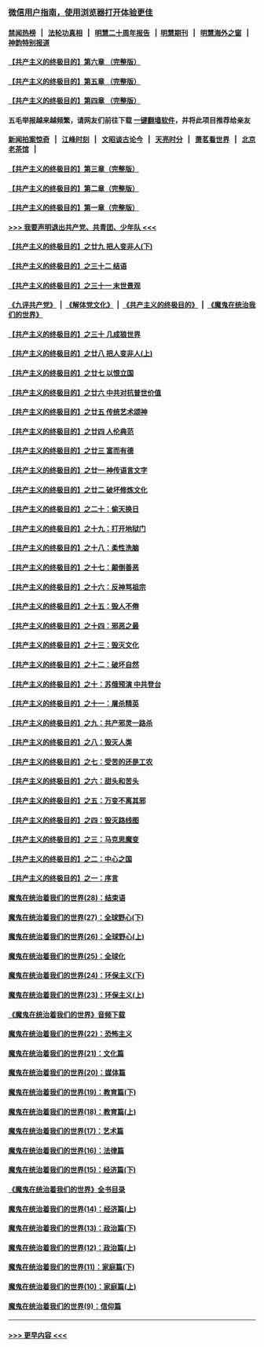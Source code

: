 ### [微信用户指南，使用浏览器打开体验更佳](https://github.com/gfw-breaker/banned-news1/blob/master/indexes/wechat-guide.md?t=0)
#### [禁闻热榜](热点新闻.md?t=0)  &nbsp;&nbsp;|&nbsp;&nbsp; [法轮功真相](https://github.com/gfw-breaker/truth/blob/master/README.md?t=0) &nbsp;&nbsp;|&nbsp;&nbsp; [明慧二十周年报告](https://github.com/gfw-breaker/mh-reports/blob/master/README.md?t=0) &nbsp;&nbsp;|&nbsp;&nbsp;[明慧期刊](https://github.com/gfw-breaker/mh-qikan) &nbsp;&nbsp;|&nbsp;&nbsp; [明慧海外之窗](https://github.com/gfw-breaker/mh-news/blob/master/README.md?t=0) &nbsp;&nbsp;|&nbsp;&nbsp; [神韵特别报道](https://github.com/gfw-breaker/mh-news/blob/master/shenyun.md?t=0)
#### [【共产主义的终极目的】第六章 （完整版）](../pages/nsc422/n11428913.md?t=02171644) 
#### [【共产主义的终极目的】第五章 （完整版）](../pages/nsc422/n11428912.md?t=02171644) 
#### [【共产主义的终极目的】第四章 （完整版）](../pages/nsc422/n11428907.md?t=02171644) 
#### 五毛举报越来越频繁，请网友们前往下载 [一键翻墙软件](https://github.com/gfw-breaker/ssr-accounts)，并将此项目推荐给亲友
#### [新闻拍案惊奇](https://github.com/gfw-breaker/banned-news1/blob/master/pages/link4.md) &nbsp;&nbsp;|&nbsp;&nbsp; [江峰时刻](https://github.com/gfw-breaker/banned-news1/blob/master/pages/link4.md) &nbsp;&nbsp;|&nbsp;&nbsp; [文昭谈古论今](https://github.com/gfw-breaker/banned-news1/blob/master/pages/link4.md) &nbsp;&nbsp;|&nbsp;&nbsp; [天亮时分](https://github.com/gfw-breaker/banned-news1/blob/master/pages/link4.md) &nbsp;&nbsp;|&nbsp;&nbsp; [萧茗看世界](https://github.com/gfw-breaker/banned-news1/blob/master/pages/link4.md) &nbsp;&nbsp;|&nbsp;&nbsp; [北京老茶馆](https://github.com/gfw-breaker/banned-news1/blob/master/pages/link4.md) &nbsp;&nbsp;|&nbsp;&nbsp; 
#### [【共产主义的终极目的】第三章（完整版）](../pages/nsc422/n11428848.md?t=02171644) 
#### [【共产主义的终极目的】第二章（完整版）](../pages/nsc422/n11428831.md?t=02171644) 
#### [【共产主义的终极目的】第一章（完整版）](../pages/nsc422/n11417651.md?t=02171644) 
#### [>>> 我要声明退出共产党、共青团、少年队 <<<](https://github.com/begood0513/goodnews/blob/master/quit/letter.md) 
#### [【共产主义的终极目的】之廿九 把人变非人(下)](../pages/nsc422/n11344140.md?t=02171644) 
#### [【共产主义的终极目的】之三十二 结语](../pages/nsc422/n11360535.md?t=02171644) 
#### [【共产主义的终极目的】之三十一 末世景观](../pages/nsc422/n11351129.md?t=02171644) 
#### [《九评共产党》](https://github.com/begood0513/9ping.md/blob/master/README.md) &nbsp;|&nbsp; [《解体党文化》](../../../../jtdwh.md/blob/master/README.md)  &nbsp;|&nbsp; [《共产主义的终极目的》](../../../../gczydzjmd.md/blob/master/README.md) &nbsp;|&nbsp; [《魔鬼在统治我们的世界》](../../../../mgztzwmdsj.md/blob/master/README.md) 
#### [【共产主义的终极目的】之三十 几成狼世界](../pages/nsc422/n11348280.md?t=02171644) 
#### [【共产主义的终极目的】之廿八 把人变非人(上)](../pages/nsc422/n11340492.md?t=02171644) 
#### [【共产主义的终极目的】之廿七 以恨立国](../pages/nsc422/n11336944.md?t=02171644) 
#### [【共产主义的终极目的】之廿六 中共对抗普世价值](../pages/nsc422/n11324785.md?t=02171644) 
#### [【共产主义的终极目的】之廿五 传统艺术颂神](../pages/nsc422/n11296396.md?t=02171644) 
#### [【共产主义的终极目的】之廿四 人伦典范](../pages/nsc422/n11296397.md?t=02171644) 
#### [【共产主义的终极目的】之廿三 富而有德](../pages/nsc422/n11283598.md?t=02171644) 
#### [【共产主义的终极目的】之廿一 神传语言文字](../pages/nsc422/n11263265.md?t=02171644) 
#### [【共产主义的终极目的】之廿二 破坏修炼文化](../pages/nsc422/n11245728.md?t=02171644) 
#### [【共产主义的终极目的】之二十：偷天换日](../pages/nsc422/n11238846.md?t=02171644) 
#### [【共产主义的终极目的】之十九：打开地狱门](../pages/nsc422/n11206376.md?t=02171644) 
#### [【共产主义的终极目的】之十八：柔性洗脑](../pages/nsc422/n11199994.md?t=02171644) 
#### [【共产主义的终极目的】之十七：颠倒善恶](../pages/nsc422/n11179782.md?t=02171644) 
#### [【共产主义的终极目的】之十六：反神骂祖宗](../pages/nsc422/n11166798.md?t=02171644) 
#### [【共产主义的终极目的】之十五：毁人不倦](../pages/nsc422/n11166792.md?t=02171644) 
#### [【共产主义的终极目的】之十四：邪恶之最](../pages/nsc422/n11150249.md?t=02171644) 
#### [【共产主义的终极目的】之十三：毁灭文化](../pages/nsc422/n11135227.md?t=02171644) 
#### [【共产主义的终极目的】之十二：破坏自然](../pages/nsc422/n11135214.md?t=02171644) 
#### [【共产主义的终极目的】之十：苏俄预演 中共登台](../pages/nsc422/n11118424.md?t=02171644) 
#### [【共产主义的终极目的】之十一：屠杀精英](../pages/nsc422/n11118442.md?t=02171644) 
#### [【共产主义的终极目的】之九：共产邪灵一路杀](../pages/nsc422/n11114139.md?t=02171644) 
#### [【共产主义的终极目的】之八：毁灭人类](../pages/nsc422/n11108503.md?t=02171644) 
#### [【共产主义的终极目的】之七：受苦的还是工农](../pages/nsc422/n11101809.md?t=02171644) 
#### [【共产主义的终极目的】之六：甜头和苦头](../pages/nsc422/n11096971.md?t=02171644) 
#### [【共产主义的终极目的】之五：万变不离其邪](../pages/nsc422/n11091285.md?t=02171644) 
#### [【共产主义的终极目的】之四：毁灭路线图](../pages/nsc422/n11086284.md?t=02171644) 
#### [【共产主义的终极目的】之三：马克思魔变](../pages/nsc422/n11061941.md?t=02171644) 
#### [【共产主义的终极目的】之二：中心之国](../pages/nsc422/n11047728.md?t=02171644) 
#### [【共产主义的终极目的】之一：序言](../pages/nsc422/n11086077.md?t=02171644) 
#### [魔鬼在统治着我们的世界(28)：结束语](../pages/nsc422/n10936246.md?t=02171644) 
#### [魔鬼在统治着我们的世界(27)：全球野心(下)](../pages/nsc422/n10928319.md?t=02171644) 
#### [魔鬼在统治着我们的世界(26)：全球野心(上)](../pages/nsc422/n10900318.md?t=02171644) 
#### [魔鬼在统治着我们的世界(25)：全球化](../pages/nsc422/n10788205.md?t=02171644) 
#### [魔鬼在统治着我们的世界(24)：环保主义(下)](../pages/nsc422/n10695307.md?t=02171644) 
#### [魔鬼在统治着我们的世界(23)：环保主义(上)](../pages/nsc422/n10688613.md?t=02171644) 
#### [《魔鬼在统治着我们的世界》音频下载](../pages/nsc422/n10635553.md?t=02171644) 
#### [魔鬼在统治着我们的世界(22)：恐怖主义](../pages/nsc422/n10614727.md?t=02171644) 
#### [魔鬼在统治着我们的世界(21)：文化篇](../pages/nsc422/n10597706.md?t=02171644) 
#### [魔鬼在统治着我们的世界(20)：媒体篇](../pages/nsc422/n10586579.md?t=02171644) 
#### [魔鬼在统治着我们的世界(19)：教育篇(下)](../pages/nsc422/n10564808.md?t=02171644) 
#### [魔鬼在统治着我们的世界(18)：教育篇(上)](../pages/nsc422/n10526970.md?t=02171644) 
#### [魔鬼在统治着我们的世界(17)：艺术篇](../pages/nsc422/n10499093.md?t=02171644) 
#### [魔鬼在统治着我们的世界(16)：法律篇](../pages/nsc422/n10485969.md?t=02171644) 
#### [魔鬼在统治着我们的世界(15)：经济篇(下)](../pages/nsc422/n10469975.md?t=02171644) 
#### [《魔鬼在统治着我们的世界》全书目录](../pages/nsc422/n10464261.md?t=02171644) 
#### [魔鬼在统治着我们的世界(14)：经济篇(上)](../pages/nsc422/n10457370.md?t=02171644) 
#### [魔鬼在统治着我们的世界(13)：政治篇(下)](../pages/nsc422/n10448270.md?t=02171644) 
#### [魔鬼在统治着我们的世界(12)：政治篇(上)](../pages/nsc422/n10444576.md?t=02171644) 
#### [魔鬼在统治着我们的世界(11)：家庭篇(下)](../pages/nsc422/n10440961.md?t=02171644) 
#### [魔鬼在统治着我们的世界(10)：家庭篇(上)](../pages/nsc422/n10435448.md?t=02171644) 
#### [魔鬼在统治着我们的世界(9)：信仰篇](../pages/nsc422/n10432159.md?t=02171644) 

----
#### [ >>> 更早内容 <<< ](../indexes/nsc422-earlier.md)
